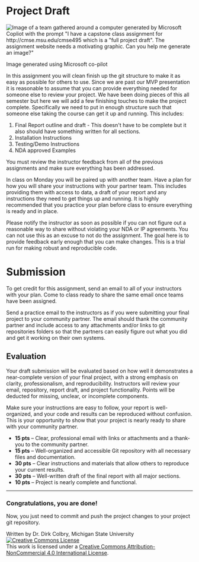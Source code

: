 # Project Draft

![Image of a team gathered around a computer generated by Microsoft Copliot with the prompt "I have a capstone class assignment for http://cmse.msu.edu/cmse495 which is a "full project draft". The assignment website needs a motivating graphic. Can you help me generate an image?"](https://lh3.googleusercontent.com/7-zMdzHY81IX91HgRKC5oNFQnCvzq6HSC8UVENEYRxRLXIfx9U-Tzs_AV-Sh6zf1jb3eX7vPtZLTl8fOzeKaK2HkU64sLMK6Nw0CAzPw3Aejjb29Au0iw9u4ZdI7qdZn1532gWWiVBk=w740) 

Image generated using Microsoft co-pilot

In this assignment you will clean finish up the git structure to make it as easy as possible for others to use.  Since we are past our MVP presentation it is reasonable to assume that you can provide everything needed for someone else to review your project.  We have been doing pieces of this all semester but here we will add a few finishing touches to make the project complete. Specifically we need to put in enough structure such that someone else taking the course can get it up and running. This includes:

1. Final Report outline and draft - This doesn't have to be complete but it also should have something written for all sections.
2. Installation Instructions
3. Testing/Demo Instructions
4. NDA approved Examples

You must review the instructor feedback from all of the previous assignments and make sure everything has been addressed. 

In class on Monday you will be paired up with another team. Have a plan for how you will share your instructions with your partner team. This includes providing them with access to data, a draft of your report and any instructions they need to get things up and running.  It is highly recommended that you practice your plan before class to ensure everything is ready and in place.

Please notify the instructor as soon as possible if you can not figure out a reasonable way to share without violating your NDA or IP agreements.  You can not use this as an excuse to not do the assignment.  The goal here is to provide feedback early enough that you can make changes.  This is a trial run for making robust and reproducible code.

# Submission

To get credit for this assignment, send an email to all of your instructors with your plan. Come to class ready to share the same email once teams have been assigned.

Send a practice email to the instructors as if you were submitting your final project to your community partner.  The email should thank the community partner and include access to any attachments and/or links to git repositories folders so that the partners can easily figure out what you did and get it working on their own systems.



## Evaluation

Your draft submission will be evaluated based on how well it demonstrates a near-complete version of your final project, with a strong emphasis on clarity, professionalism, and reproducibility. Instructors will review your email, repository, report draft, and project functionality. Points will be deducted for missing, unclear, or incomplete components.

Make sure your instructions are easy to follow, your report is well-organized, and your code and results can be reproduced without confusion. This is your opportunity to show that your project is nearly ready to share with your community partner.

- **15 pts** – Clear, professional email with links or attachments and a thank-you to the community partner.
- **15 pts** – Well-organized and accessible Git repository with all necessary files and documentation.
- **30 pts** – Clear instructions and materials that allow others to reproduce your current results.
- **30 pts** – Well-written draft of the final report with all major sections.
- **10 pts** – Project is nearly complete and functional.


-----

### Congratulations, you are done!

Now, you just need to commit and push the project changes to your project git repository. 

Written by Dr. Dirk Colbry, Michigan State University
<a rel="license" href="http://creativecommons.org/licenses/by-nc/4.0/"><img alt="Creative Commons License" style="border-width:0" src="https://i.creativecommons.org/l/by-nc/4.0/88x31.png" /></a><br />This work is licensed under a <a rel="license" href="http://creativecommons.org/licenses/by-nc/4.0/">Creative Commons Attribution-NonCommercial 4.0 International License</a>.

